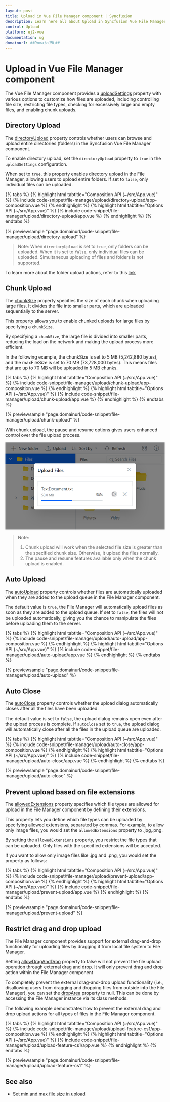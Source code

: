 ```yaml
---
layout: post
title: Upload in Vue File Manager component | Syncfusion
description: Learn here all about Upload in Syncfusion Vue File Manager component of Syncfusion Essential JS 2 and more.
control: Upload 
platform: ej2-vue
documentation: ug
domainurl: ##DomainURL##
---
```


# Upload in Vue File Manager component

The Vue File Manager component provides a [uploadSettings](https://ej2.syncfusion.com/vue/documentation/api/file-manager/#uploadsettings) property with various options to customize how files are uploaded, including controlling file size, restricting file types, checking for excessively large and empty files, and enabling chunk uploads.

## Directory Upload

The [directoryUpload](https://ej2.syncfusion.com/vue/documentation/api/file-manager/uploadSettingsModel/#directoryupload) property controls whether users can browse and upload entire directories (folders) in the Syncfusion Vue File Manager component. 

To enable directory upload, set the `directoryUpload` property to `true` in the `uploadSettings` configuration.

When set to `true`, this property enables directory upload in the File Manager, allowing users to upload entire folders. If set to `false`, only individual files can be uploaded. 

{% tabs %}
{% highlight html tabtitle="Composition API (~/src/App.vue)" %}
{% include code-snippet/file-manager/upload/directory-upload/app-composition.vue %}
{% endhighlight %}
{% highlight html tabtitle="Options API (~/src/App.vue)" %}
{% include code-snippet/file-manager/upload/directory-upload/app.vue %}
{% endhighlight %}
{% endtabs %}
        
{% previewsample "page.domainurl/code-snippet/file-manager/upload/directory-upload" %}

>Note: When `directoryUpload` is set to `true`, only folders can be uploaded. When it is set to `false`, only individual files can be uploaded. Simultaneous uploading of files and folders is not supported.

To learn more about the folder upload actions, refer to this [link](https://ej2.syncfusion.com/vue/documentation/file-manager/file-operations#folder-upload-support)

## Chunk Upload

The [chunkSize](https://ej2.syncfusion.com/vue/documentation/api/file-manager/uploadSettingsModel/#chunksize) property specifies the size of each chunk when uploading large files. It divides the file into smaller parts, which are uploaded sequentially to the server.

This property allows you to enable chunked uploads for large files by specifying a `chunkSize`.

By specifying a `chunkSize`, the large file is divided into smaller parts, reducing the load on the network and making the upload process more efficient.

In the following example, the chunkSize is set to 5 MB (5,242,880 bytes), and the maxFileSize is set to 70 MB (73,728,000 bytes). This means files that are up to 70 MB will be uploaded in 5 MB chunks.

{% tabs %}
{% highlight html tabtitle="Composition API (~/src/App.vue)" %}
{% include code-snippet/file-manager/upload/chunk-upload/app-composition.vue %}
{% endhighlight %}
{% highlight html tabtitle="Options API (~/src/App.vue)" %}
{% include code-snippet/file-manager/upload/chunk-upload/app.vue %}
{% endhighlight %}
{% endtabs %}
        
{% previewsample "page.domainurl/code-snippet/file-manager/upload/chunk-upload" %}

With chunk upload, the pause and resume options gives users enhanced control over the file upload process.

![Vue File Manager with chunkUpload](./images/filemanager-chunkupload.png)

>Note: 
>1. Chunk upload will work when the selected file size is greater than the specified chunk size. Otherwise, it upload the files normally. 
>2. The pause and resume features available only when the chunk upload is enabled.

## Auto Upload

The [autoUpload](https://ej2.syncfusion.com/vue/documentation/api/file-manager/uploadSettingsModel/#autoupload) property controls whether files are automatically uploaded when they are added to the upload queue in the File Manager component.

The default value is `true`, the File Manager will automatically upload files as soon as they are added to the upload queue. If set to `false`, the files will not be uploaded automatically, giving you the chance to manipulate the files before uploading them to the server.

{% tabs %}
{% highlight html tabtitle="Composition API (~/src/App.vue)" %}
{% include code-snippet/file-manager/upload/auto-upload/app-composition.vue %}
{% endhighlight %}
{% highlight html tabtitle="Options API (~/src/App.vue)" %}
{% include code-snippet/file-manager/upload/auto-upload/app.vue %}
{% endhighlight %}
{% endtabs %}
        
{% previewsample "page.domainurl/code-snippet/file-manager/upload/auto-upload" %}

## Auto Close

The [autoClose](https://ej2.syncfusion.com/vue/documentation/api/file-manager/uploadSettingsModel/#autoclose) property controls whether the upload dialog automatically closes after all the files have been uploaded.

The default value is set to `false`, the upload dialog remains open even after the upload process is complete. If `autoClose` set to `true`, the upload dialog will automatically close after all the files in the upload queue are uploaded.

{% tabs %}
{% highlight html tabtitle="Composition API (~/src/App.vue)" %}
{% include code-snippet/file-manager/upload/auto-close/app-composition.vue %}
{% endhighlight %}
{% highlight html tabtitle="Options API (~/src/App.vue)" %}
{% include code-snippet/file-manager/upload/auto-close/app.vue %}
{% endhighlight %}
{% endtabs %}
        
{% previewsample "page.domainurl/code-snippet/file-manager/upload/auto-close" %}


## Prevent upload based on file extensions

The [allowedExtensions](https://ej2.syncfusion.com/vue/documentation/api/file-manager/uploadSettingsModel/#allowedextensions) property specifies which file types are allowed for upload in the File Manager component by defining their extensions.

This property lets you define which file types can be uploaded by specifying allowed extensions, separated by commas. For example, to allow only image files, you would set the `allowedExtensions` property to .jpg,.png.

By setting the `allowedExtensions` property, you restrict the file types that can be uploaded. Only files with the specified extensions will be accepted.

If you want to allow only image files like .jpg and .png, you would set the property as follows:

{% tabs %}
{% highlight html tabtitle="Composition API (~/src/App.vue)" %}
{% include code-snippet/file-manager/upload/prevent-upload/app-composition.vue %}
{% endhighlight %}
{% highlight html tabtitle="Options API (~/src/App.vue)" %}
{% include code-snippet/file-manager/upload/prevent-upload/app.vue %}
{% endhighlight %}
{% endtabs %}
        
{% previewsample "page.domainurl/code-snippet/file-manager/upload/prevent-upload" %}

## Restrict drag and drop upload

The File Manager component provides support for external drag-and-drop functionality for uploading files by dragging it from local file system to File Manager.

Setting [allowDragAndDrop](https://ej2.syncfusion.com/vue/documentation/api/file-manager#allowdraganddrop) property to false will not prevent the file upload operation through external drag and drop. It will only prevent drag and drop action within the File Manager component

To completely prevent the external drag-and-drop upload functionality (i.e., disallowing users from dragging and dropping files from outside into the File Manager), you can set the [dropArea](https://ej2.syncfusion.com/vue/documentation/api/uploader#droparea) property to null. This can be done by accessing the File Manager instance via its class methods.

The following example demonstrates how to prevent the external drag and drop upload actions for all types of files in the File Manager component.

{% tabs %}
{% highlight html tabtitle="Composition API (~/src/App.vue)" %}
{% include code-snippet/file-manager/upload/upload-feature-cs1/app-composition.vue %}
{% endhighlight %}
{% highlight html tabtitle="Options API (~/src/App.vue)" %}
{% include code-snippet/file-manager/upload/upload-feature-cs1/app.vue %}
{% endhighlight %}
{% endtabs %}
        
{% previewsample "page.domainurl/code-snippet/file-manager/upload/upload-feature-cs1" %}

## See also

* [Set min and max file size in upload](https://ej2.syncfusion.com/vue/documentation/file-manager/customization#upload-customization)
